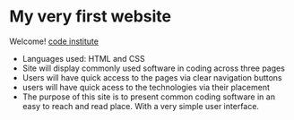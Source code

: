 # My very first website

Welcome! [code institute](https://codeinstitute.net)

- Languages used: HTML and CSS
- Site will display commonly used software in coding across three pages
- Users will have quick access to the pages via clear navigation buttons
- users will have quick acess to the technologies via their placement
- The purpose of this site is to present common coding software in an easy to reach and read place. With a very simple user interface.  